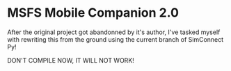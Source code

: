 # MSFS Mobile Companion 2.0

After the original project got abandonned by it's author, I've tasked myself with rewriting this from the ground using the current branch of SimConnect Py!

DON'T COMPILE NOW, IT WILL NOT WORK!
